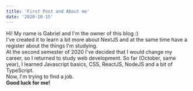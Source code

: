 ```yaml
---
title: 'First Post and About me'
date: '2020-10-15'
---
```


Hi! My name is Gabriel and I'm the owner of this blog :) <br> 
I've created it to learn a bit more about NextJS and at the same time have a register about the things I'm studying. <br>
At the second semester of 2020 I've decided that I would change my career, so I returned to study web development. So far (October, same year), I learned Javascript basics, CSS, ReactJS, NodeJS and a bit of TypeScript. <br>
Now, I'm trying to find a job. <br>
**Good luck for me!**